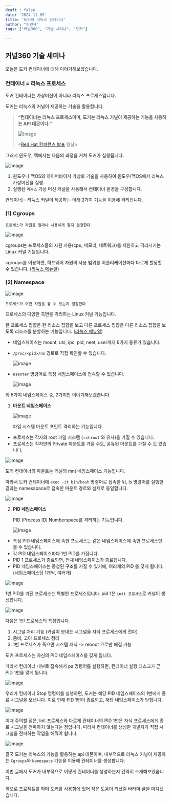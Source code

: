 ```yaml
---
draft : false
date: '2024-11-05'
title: '도커와 리눅스 컨테이너'
author: "김민규"
tags: ["커널360", "기술 세미나", "도커"]

---
```

## 커널360 기술 세미나

오늘은 도커 컨테이너에 대해 이야기해보겠습니다.

### 컨테이너 = 리눅스 프로세스

도커 컨테이너는 가상머신이 아니라 리눅스 프로세스입니다.

도커는 리눅스의 커널이 제공하는 기술을 활용합니다.

> **“컨테이너는 리눅스 프로세스이며, 도커는 리눅스 커널이 제공하는 기능을 사용하는 API 데몬이다.”**
>
>
> ![image](https://github.com/user-attachments/assets/1cb93685-e219-476f-af18-3f2413ddfa6f)
>
> <[Red Hat 컨퍼런스 발표](https://www.youtube.com/watch?v=KawKGsLR1V8&list=PLRG5QO3z4WLSElnCHCX5TyiJpSU4AV_Hr) 영상>
>

그래서 윈도우, 맥에서는 다음의 과정을 거쳐 도커가 실행됩니다.

![image](https://github.com/user-attachments/assets/1caf93d4-20ef-4d80-aec4-ab6231c1ec1d)

1. 윈도우나 맥OS의 하이퍼바이저 가상화 기술을 사용하여 윈도우/맥OS에서 리눅스 가상머신을 실행.
2. 실행된 `리눅스` 가상 머신 커널을 사용해서 컨테이너 환경을 구성합니다.

컨테이너는 리눅스 커널이 제공하는 아래 2가지 기능을 이용해 격리됩니다.

### (1) Cgroups

`프로세스가 자원을 얼마나 사용하게 할지 결정한다`

![image](https://github.com/user-attachments/assets/24d36e65-f975-4b50-af44-9080afca7e89)

cgroups는 프로세스들의 자원 사용(cpu, 메모리, 네트워크)를 제한하고 격리시키는 Linux 커널 기능입니다.

cgroups를 이용하면, 하드웨어 자원의 사용 범위를 어플리케이션마다 다르게 할당할 수 있습니다. ([리눅스 메뉴얼](https://man7.org/linux/man-pages/man7/cgroups.7.html))

### (2) Namespace

![image](https://github.com/user-attachments/assets/4d9efcd5-9df9-49c2-af68-1fc6b6dda5c8)

`프로세스가 어떤 자원을 볼 수 있는지 결정한다`

프로세스의 다양한 측면을 격리하는 Linux 커널 기능입니다.

한 프로세스 집합은 한 리소스 집합을 보고 다른 프로세스 집합은 다른 리소스 집합을 보도록 리소스를 분할하는 기능입니다. ([리눅스 메뉴얼](https://man7.org/linux/man-pages/man7/namespaces.7.html))

- 네임스페이스는 mount, uts, ipc, pid, neet, user까지 6가지 종류가 있습니다.
- `/proc/<pid>/ns` 경로로 직접 확인할 수 있습니다.

  ![image](https://github.com/user-attachments/assets/b6dcdf6e-8534-478c-81db-d18a915c87fc)

- `nsenter` 명령어로 특정 네임스페이스에 접속할 수 있습니다.

  ![image](https://github.com/user-attachments/assets/6b7c163b-8222-4b9a-8fa2-1508143ee7ce)

위 6가지 네임스페이스 중, 2가지만 이야기해보겠습니다.

1. **마운트 네임스페이스**

   ![image](https://github.com/user-attachments/assets/a6db3781-27f1-48b6-bd7e-549738de7d55)

   파일 시스템 마운트 포인트 격리하는 기능입니다.

  - 프로세스는 각자의 root 파일 시스템 (=`chroot` 와 유사)을 가질 수 있습니다.
  - 프로세스는 각자만의 Private 마운트를 가질 수도, 공유된 마운트를 가질 수 도 있습니다.

   ![image](https://github.com/user-attachments/assets/8e9be0e5-af17-45f4-9bd1-12fd991e58d2)

   도커 컨테이너의 마운트는 커널의 mnt 네임스페이스 기능입니다.

   따라서 도커 컨테이너에 `exec -it bin/bash`  명령어로 접속한 뒤, ls 명령어를 실행한 결과는 namesapace로 접속한 마운트 경로와 실제로 동일합니다.

   ![image](https://github.com/user-attachments/assets/e93db006-b3dd-49be-add5-26e2c0e5d203)

2. **PID 네임스페이스**

   PID (Process ID) Numberspace를 격리하는 기능입니다.

   ![image](https://github.com/user-attachments/assets/ec59b83f-8c8e-436e-b164-0b158875eabb)

  - 특정 PID 네임스페이스에 속한 프로세스는 같은 네임스페이스에 속한 프로세스만 볼 수 있습니다.
  - 각 PID 네임스페이스마다 1번 PID를 가집니다.
  - PID 1 프로세스가 종료되면, 전체 네임스페이스가 종료됩니다.
  - PID 네임스페이스는 중첩된 구조를 가질 수 있기에, 여러개의 PID 를 갖게 됩니다. (네임스페이스당 1개씩, 여러개)

   ![image](https://github.com/user-attachments/assets/0629994f-f1ce-4011-b24b-084dfc99c64c)

  1번 PID를 가진 프로세스는 특별한 프로세스입니다. pid 1은 `init 프로세스`로 커널이 생성합니다.
  
  ![image](https://github.com/user-attachments/assets/5cbe3104-6a1a-4358-9a3e-a0c82c7e714d)

  다음은 1번 프로세스의 특징입니다.
  
  1. 시그널 처리 기능 (커널이 보내는 시그널을 자식 프로세스에게 전파)
  2. 좀비, 고아 프로세스 정리
  3. 1번 프로세스가 죽으면 시스템 패닉 -> reboot 으로만 해결 가능
  
  도커 프로세스는 자신의 PID 네임스페이스를 갖게 됩니다.
  
  따라서 컨테이너 내부로 접속해서 ps 명령어를 실행하면, 컨테이너 실행 태스크가 곧 PID 1번을 갖게 됩니다.
  
  ![image](https://github.com/user-attachments/assets/c93ed973-689f-4744-8ffa-fe5b28f31022)

  우리가 컨테이너 Stop 명령어를 실행하면, 도커는 해당 PID 네임스페이스의 1번에게 종료 시그널을 보냅니다. 이로 인해 PID 1번이 종료되고, 해당 네임스페이스가 닫힙니다.
  
  ![image](https://github.com/user-attachments/assets/882bc866-60c5-4038-b27b-9832b33a7f3a)

  이때 주의할 점은, Init 프로세스와 다르게 컨테이너의 PID 1번은 자식 프로세스에게 종료 시그널을 전파하지 않는다는 점입니다. 따라서 컨테이너를 생성한 개발자가 직접 시그널을 전파하는 작업을 해줘야 합니다.
  
  ![image](https://github.com/user-attachments/assets/db6de3d3-95c7-4730-8e9f-d9ab73f7ac66)

  결국 도커는 리눅스의 기능을 활용하는 api 데몬이며, 내부적으로 리눅스 커널이 제공하는 `Cgroups`와 `Namespace` 기능을 이용해 컨테이너를 생성합니다.
  
  이번 글에서 도커가 내부적으로 어떻게 컨테이너를 생성하는지 간략히 소개해보았습니다.
  
  앞으로 프로젝트를 하며 도커를 사용함에 있어 작은 도움이 되셨길 바라며 글을 마치겠습니다.